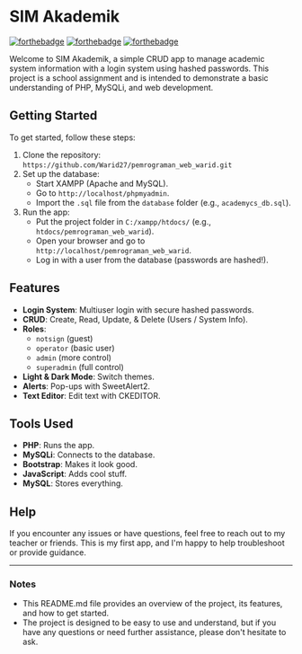 # SIM Akademik

[![forthebadge](http://forthebadge.com/images/badges/made-with-php.svg)](http://forthebadge.com)
[![forthebadge](http://forthebadge.com/images/badges/made-with-javascript.svg)](http://forthebadge.com)
[![forthebadge](http://forthebadge.com/images/badges/built-with-love.svg)](http://forthebadge.com)

Welcome to SIM Akademik, a simple CRUD app to manage academic system information with a login system using hashed passwords. This project is a school assignment and is intended to demonstrate a basic understanding of PHP, MySQLi, and web development.

## Getting Started

To get started, follow these steps:

1. Clone the repository: `https://github.com/Warid27/pemrograman_web_warid.git`
2. Set up the database:
	* Start XAMPP (Apache and MySQL).
	* Go to `http://localhost/phpmyadmin`.
	* Import the `.sql` file from the `database` folder (e.g., `academycs_db.sql`).
3. Run the app:
	* Put the project folder in `C:/xampp/htdocs/` (e.g., `htdocs/pemrograman_web_warid`).
	* Open your browser and go to `http://localhost/pemrograman_web_warid`.
	* Log in with a user from the database (passwords are hashed!).

## Features

* **Login System**: Multiuser login with secure hashed passwords.
* **CRUD**: Create, Read, Update, & Delete (Users / System Info).
* **Roles**: 
	+ `notsign` (guest)
	+ `operator` (basic user)
	+ `admin` (more control)
	+ `superadmin` (full control)
* **Light & Dark Mode**: Switch themes.
* **Alerts**: Pop-ups with SweetAlert2.
* **Text Editor**: Edit text with CKEDITOR.

## Tools Used

* **PHP**: Runs the app.
* **MySQLi**: Connects to the database.
* **Bootstrap**: Makes it look good.
* **JavaScript**: Adds cool stuff.
* **MySQL**: Stores everything.

## Help

If you encounter any issues or have questions, feel free to reach out to my teacher or friends. This is my first app, and I'm happy to help troubleshoot or provide guidance.

---

### Notes

* This README.md file provides an overview of the project, its features, and how to get started.
* The project is designed to be easy to use and understand, but if you have any questions or need further assistance, please don't hesitate to ask.
